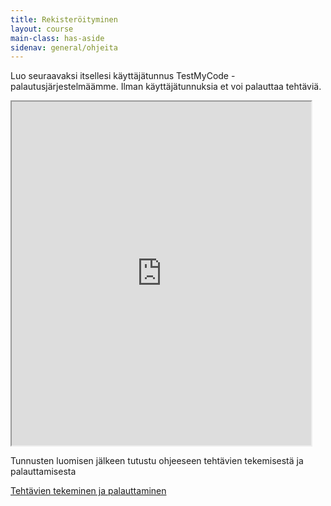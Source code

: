 ```yaml
---
title: Rekisteröityminen
layout: course
main-class: has-aside
sidenav: general/ohjeita
---
```


Luo seuraavaksi itsellesi käyttäjätunnus TestMyCode -palautusjärjestelmäämme. Ilman käyttäjätunnuksia et voi palauttaa tehtäviä.


<iframe style="width: 95%" src="https://tmc.mooc.fi/mooc/user/new?bare_layout=1" height="550">
	<div class="actions">
		<a class="action primary" href="https://tmc.mooc.fi/mooc/user/new" target="_blank">Luo tunnukset</a>
	</div>
</iframe>



Tunnusten luomisen jälkeen tutustu ohjeeseen tehtävien tekemisestä ja palauttamisesta

<div class="actions">
	<a class="action" href="/courses/general/ohjelmointi/tehtavien-tekeminen-ja-palauttaminen/">Tehtävien tekeminen ja palauttaminen</a>
</div>